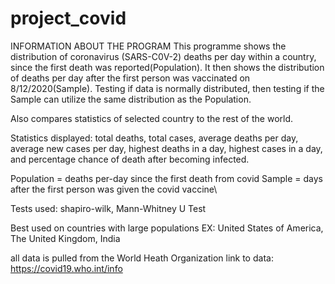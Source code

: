 # project_covid
INFORMATION ABOUT THE PROGRAM 
This programme shows the distribution of coronavirus (SARS-C0V-2) deaths per day within a country, since the
first death was reported(Population). It then shows the distribution of deaths per
day after the first person was vaccinated on 8/12/2020(Sample). Testing if
data is normally distributed, then testing if the Sample can utilize 
the same distribution as the Population.

Also compares statistics of selected country to the rest of the world.

Statistics displayed: total deaths, total cases, average deaths per day, average new cases per day, 
highest deaths in a day, highest cases in a day, and percentage chance of death after becoming infected.  


Population = deaths per-day since the first death from covid
Sample = days after the first person was given the covid vaccine\

Tests used: shapiro-wilk, Mann-Whitney U Test

Best used on countries with large populations EX: United States of America, The United Kingdom, India          

all data is pulled from the World Heath Organization
link to data: https://covid19.who.int/info
